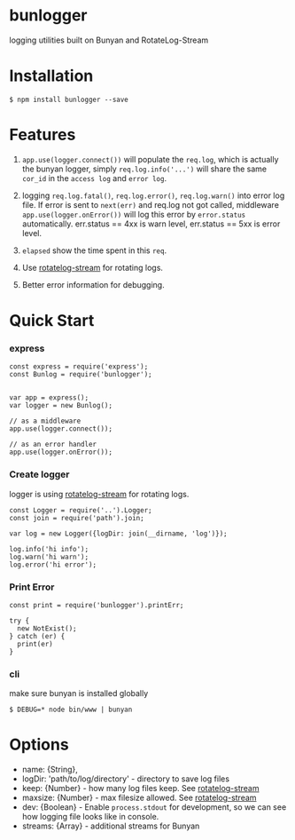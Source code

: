 bunlogger
=========

logging utilities built on Bunyan and RotateLog-Stream

Installation
=====
```
$ npm install bunlogger --save
```

Features
========
1. `app.use(logger.connect())` will populate the `req.log`, which is actually the bunyan logger, simply `req.log.info('...')` will share the same `cor_id` in the `access log` and `error log`.

2. logging `req.log.fatal()`, `req.log.error()`, `req.log.warn()` into error log file. If error is sent to `next(err)` and req.log not got called, middleware `app.use(logger.onError())` will log this error by `error.status` automatically. err.status == 4xx is warn level, err.status == 5xx is error level.
 
3. `elapsed` show the time spent in this `req`.

4. Use [rotatelog-stream](https://www.npmjs.com/package/rotatelog-stream) for rotating logs.

5. Better error information for debugging.


Quick Start
==========

### express
```
const express = require('express');
const Bunlog = require('bunlogger');

   
var app = express();
var logger = new Bunlog();

// as a middleware
app.use(logger.connect());

// as an error handler
app.use(logger.onError());
```

### Create logger

logger is using [rotatelog-stream](https://www.npmjs.com/package/rotatelog-stream) for rotating logs. 

```
const Logger = require('..').Logger;
const join = require('path').join;

var log = new Logger({logDir: join(__dirname, 'log')});

log.info('hi info');
log.warn('hi warn');
log.error('hi error');

```

### Print Error

```
const print = require('bunlogger').printErr;

try {
  new NotExist();
} catch (er) {
  print(er)
}

```


### cli

make sure bunyan is installed globally

```
$ DEBUG=* node bin/www | bunyan
```

# Options

 - name:     {String},
 - logDir:   'path/to/log/directory'  - directory to save log files
 - keep:     {Number}                 - how many log files keep. See [rotatelog-stream](https://www.npmjs.com/package/rotatelog-stream)
 - maxsize:  {Number}                 - max filesize allowed. See [rotatelog-stream](https://www.npmjs.com/package/rotatelog-stream)
 - dev:      {Boolean}                - Enable `process.stdout` for development, so we can see how logging file looks like in console.
 - streams:  {Array}                  - additional streams for Bunyan
 


